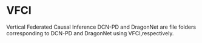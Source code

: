 # VFCI
Vertical Federated Causal Inference
DCN-PD and DragonNet are file folders corresponding to DCN-PD and DragonNet using VFCI,respectively.
